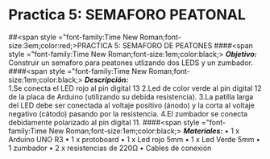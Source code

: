 # Practica 5: SEMAFORO PEATONAL

##<span style ="font-family:Time New Roman;font-size:3em;color:red;>PRACTICA 5: SEMAFORO DE PEATONES </span>
####<span style ="font-family:Time New Roman;font-size:1em;color:black;> ***Objetivo:*** Construir un semaforo para peatones utlizando dos LEDS y un zumbador.
####<span style ="font-family:Time New Roman;font-size:1em;color:black;> ***Descripción:***   
1.Se conecta el LED rojo al pin digital 13 
2.Led de color verde al pin digital 12 de la placa de Arduino (utilizando su debida resistencia). 
3.La patilla larga del LED debe ser conectada al voltaje positivo (ánodo) y la corta al voltaje negativo (cátodo) pasando por la resistencia. 
4.El zumbador se conecta debidamente polarizado al pin digital 11.
####<span style ="font-family:Time New Roman;font-size:1em;color:black;> ***Materiales:***
•	1 x Arduino UNO R3
•	1 x protoboard
•	1 x Led rojo 5mm
•	1 x Led Verde 5mm
•	1 zumbador
•	2 x resistencias de 220Ω
•	Cables de conexión 


